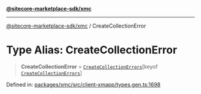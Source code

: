 [**@sitecore-marketplace-sdk/xmc**](../README.md)

***

[@sitecore-marketplace-sdk/xmc](../README.md) / CreateCollectionError

# Type Alias: CreateCollectionError

> **CreateCollectionError** = [`CreateCollectionErrors`](CreateCollectionErrors.md)\[keyof [`CreateCollectionErrors`](CreateCollectionErrors.md)\]

Defined in: [packages/xmc/src/client-xmapp/types.gen.ts:1698](https://github.com/Sitecore/sitecore-marketplace-sdk/blob/af886e6134b8d1079ef5b8ef70b7eb2f1d9c8aeb/packages/xmc/src/client-xmapp/types.gen.ts#L1698)
